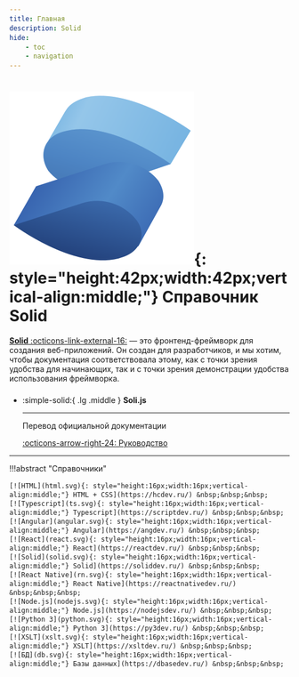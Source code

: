 ```yaml
---
title: Главная
description: Solid
hide:
    - toc
    - navigation
---
```


# ![Solid](solid.svg){: style="height:42px;width:42px;vertical-align:middle;"} Справочник Solid

[**Solid** :octicons-link-external-16:](https://www.solidjs.com/) — это фронтенд-фреймворк для создания веб-приложений. Он создан для разработчиков, и мы хотим, чтобы документация соответствовала этому, как с точки зрения удобства для начинающих, так и с точки зрения демонстрации удобства использования фреймворка.

<div class="grid cards" style="margin-top: 1.6em" markdown>

-   :simple-solid:{ .lg .middle } **Soli.js**

    ***

    Перевод официальной документации

    [:octicons-arrow-right-24: Руководство](./guides/foundations/why-solid.md)

</div>

---

!!!abstract "Справочники"

    [![HTML](html.svg){: style="height:16px;width:16px;vertical-align:middle;"} HTML + CSS](https://hcdev.ru/) &nbsp;&nbsp;&nbsp;
    [![Typescript](ts.svg){: style="height:16px;width:16px;vertical-align:middle;"} Typescript](https://scriptdev.ru/) &nbsp;&nbsp;&nbsp;
    [![Angular](angular.svg){: style="height:16px;width:16px;vertical-align:middle;"} Angular](https://angdev.ru/) &nbsp;&nbsp;&nbsp;
    [![React](react.svg){: style="height:16px;width:16px;vertical-align:middle;"} React](https://reactdev.ru/) &nbsp;&nbsp;&nbsp;
    [![Solid](solid.svg){: style="height:16px;width:16px;vertical-align:middle;"} Solid](https://soliddev.ru/) &nbsp;&nbsp;&nbsp;
    [![React Native](rn.svg){: style="height:16px;width:16px;vertical-align:middle;"} React Native](https://reactnativedev.ru/) &nbsp;&nbsp;&nbsp;
    [![Node.js](nodejs.svg){: style="height:16px;width:16px;vertical-align:middle;"} Node.js](https://nodejsdev.ru/) &nbsp;&nbsp;&nbsp;
    [![Python 3](python.svg){: style="height:16px;width:16px;vertical-align:middle;"} Python 3](https://py3dev.ru/) &nbsp;&nbsp;&nbsp;
    [![XSLT](xslt.svg){: style="height:16px;width:16px;vertical-align:middle;"} XSLT](https://xsltdev.ru/) &nbsp;&nbsp;&nbsp;
    [![БД](db.svg){: style="height:16px;width:16px;vertical-align:middle;"} Базы данных](https://dbasedev.ru/) &nbsp;&nbsp;&nbsp;
